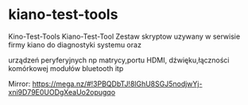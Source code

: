# kiano-test-tools

  Kino-Test-Tools Kiano-Test-Tool Zestaw skryptow uzywany w serwisie firmy kiano do diagnostyki systemu oraz 
  
  urządzeń peryferyjnych np matrycy,portu HDMI, dźwięku,łączności komórkowej modułów bluetooth itp  
  
  Mirror:  https://mega.nz/#!3PBQDbTJ!8lGhU8SGJ5nodjwYj-xni9D79E0UODgXeaUo2opugqo
